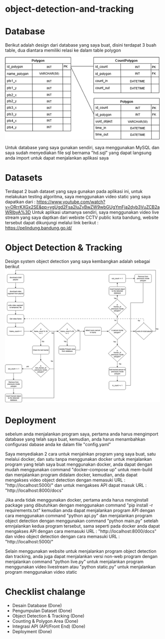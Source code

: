 # object-detection-and-tracking

# Database
Berikut adalah design dari database yang saya buat, disini terdapat 3 buah table, dua diantara memiliki relasi ke dalam table polygon

![alt text](https://github.com/Venator43/object-detection-and-tracking/blob/main/Diagram/sh-Page-1.drawio.png)

Untuk database yang saya gunakan sendiri, saya menggunakan MySQL dan saya sudah menyediakan file sql bernama "hd.sql" yang dapat langsung anda import untuk dapat menjalankan aplikasi saya

# Datasets
Terdapat 2 buah dataset yang saya gunakan pada aplikasi ini, untuk melakukan testing algoritma, saya menggunakan video static yang saya dapatkan dari : https://www.youtube.com/watch?v=ORrrKXGx2SE&pp=ygUgd2Fsa2luZyBwZW9wbGUgYmFja2dyb3VuZCB2aWRlbyA%3D
Untuk aplikasi utamanya sendiri, saya menggunakan video live stream yang saya daptkan dari webiste CCTV public kota bandung, website tersebut dapat dikunjungi melalui link berikut : https://pelindung.bandung.go.id/ 

# Object Detection & Tracking
Design system object detection yang saya kembangkan adalah sebagai berikut
![alt text](https://github.com/Venator43/object-detection-and-tracking/blob/main/Diagram/hs.drawio.png)

# Deployment
sebelum anda menjalankan program saya, pertama anda harus mengimport database yang telah saya buat, kemudian, anda harus menambahkan configurasi dabase anda ke dalam file "config.yaml"

Saya menyediakan 2 cara untuk menjalnkan program yang saya buat, satu melalui docker, dan satu tanpa menggunakan docker
untuk menjalankan program yang telah saya buat menggunakan docker, anda dapat dengan mudah menggunakan command "docker-compose up" untuk mem-build dan menjalankan program didalam docker, kemudian, anda dapat mengakses video object detection dengan memasuki URL : "http://localhost:5000/" dan untuk mengakses API dapat masuk URL : "http://localhost:8000/docs"

Jika anda tidak menggunakan docker, pertama anda harus menginstall package yang dibutuhkan dengan menggunakan command "pip install -r requirements.txt" kemudian anda dapat menjalankan program API dengan cara menggunakan command "python api.py" dan menjalankan program object detection dengan menggunakan command "python main.py" setelah emnjalankan kedua program tersebut, sama seperti pada docker anda dapat mengakses API dengan cara memasuki URL : "http://localhost:8000/docs" dan video object detection dengan cara memasuki URL : "http://localhost:5000/"

Selain menggunakan website untuk menjalankan program object detection dan tracking, anda juga dapat menjalankan versi non-web program dengan menjalankan command "python live.py" untuk menjalankan program menggunakan video livestream atau "python static.py" untuk menjalankan program menggunakan video static

# Checklist chalange
- Desain Database  (Done) 
- Pengumpulan Dataset (Done)
- Object Detection & Tracking (Done) 
- Counting & Polygon Area  (Done) 
- Integrasi API (API/Front End) (Done)
- Deployment (Done)
